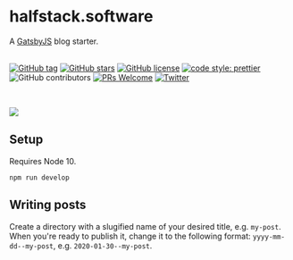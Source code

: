 # halfstack.software

A [GatsbyJS](https://www.gatsbyjs.org/) blog starter. <br /><br />

[![GitHub tag](https://img.shields.io/github/tag/brettstack/halfstack-site.svg)](https://github.com/brettstack/halfstack-site)
[![GitHub stars](https://img.shields.io/github/stars/brettstack/halfstack-site.svg)](https://github.com/brettstack/halfstack-site/stargazers)
[![GitHub license](https://img.shields.io/github/license/brettstack/halfstack-site.svg)](https://github.com/brettstack/halfstack-site/blob/master/LICENSE)
[![code style: prettier](https://img.shields.io/badge/code_style-prettier-ff69b4.svg?style=flat-square)](https://github.com/prettier/prettier)
![GitHub contributors](https://img.shields.io/github/contributors/brettstack/halfstack-site.svg)
[![PRs Welcome](https://img.shields.io/badge/PRs-welcome-brightgreen.svg?style=flat-square)](http://makeapullrequest.com)
[![Twitter](https://img.shields.io/twitter/url/https/github.com/brettstack/halfstack-site.svg?style=social)](https://twitter.com/intent/tweet?text=Wow:&url=https%3A%2F%2Fgithub.com%2Fbrettstack%2Fhalfstack-site)

  <br />

![](static/screens/gatsby-starter-hero-blog.gif) <br />

## Setup

Requires Node 10.

```
npm run develop
```

## Writing posts

Create a directory with a slugified name of your desired title, e.g. `my-post`. When you're ready to publish it, change it to the following format: `yyyy-mm-dd--my-post`, e.g. `2020-01-30--my-post`.